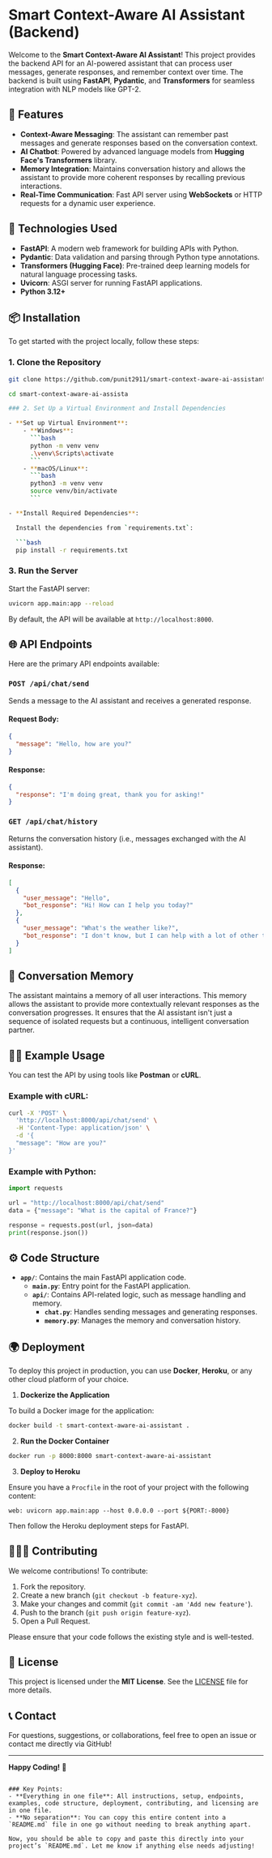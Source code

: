 
# Smart Context-Aware AI Assistant (Backend)

Welcome to the **Smart Context-Aware AI Assistant**! This project provides the backend API for an AI-powered assistant that can process user messages, generate responses, and remember context over time. The backend is built using **FastAPI**, **Pydantic**, and **Transformers** for seamless integration with NLP models like GPT-2.

## 🚀 Features

- **Context-Aware Messaging**: The assistant can remember past messages and generate responses based on the conversation context.
- **AI Chatbot**: Powered by advanced language models from **Hugging Face's Transformers** library.
- **Memory Integration**: Maintains conversation history and allows the assistant to provide more coherent responses by recalling previous interactions.
- **Real-Time Communication**: Fast API server using **WebSockets** or HTTP requests for a dynamic user experience.

## 🔧 Technologies Used

- **FastAPI**: A modern web framework for building APIs with Python.
- **Pydantic**: Data validation and parsing through Python type annotations.
- **Transformers (Hugging Face)**: Pre-trained deep learning models for natural language processing tasks.
- **Uvicorn**: ASGI server for running FastAPI applications.
- **Python 3.12+**

## 📦 Installation

To get started with the project locally, follow these steps:

### 1. Clone the Repository

```bash
git clone https://github.com/punit2911/smart-context-aware-ai-assistant.git

cd smart-context-aware-ai-assista

### 2. Set Up a Virtual Environment and Install Dependencies

- **Set up Virtual Environment**:
    - **Windows**:
      ```bash
      python -m venv venv
      .\venv\Scripts\activate
      ```
    - **macOS/Linux**:
      ```bash
      python3 -m venv venv
      source venv/bin/activate
      ```

- **Install Required Dependencies**:

  Install the dependencies from `requirements.txt`:

  ```bash
  pip install -r requirements.txt
  ```

### 3. Run the Server

Start the FastAPI server:

```bash
uvicorn app.main:app --reload
```

By default, the API will be available at `http://localhost:8000`.

## 🌐 API Endpoints

Here are the primary API endpoints available:

### `POST /api/chat/send`

Sends a message to the AI assistant and receives a generated response.

#### Request Body:

```json
{
  "message": "Hello, how are you?"
}
```

#### Response:

```json
{
  "response": "I'm doing great, thank you for asking!"
}
```

### `GET /api/chat/history`

Returns the conversation history (i.e., messages exchanged with the AI assistant).

#### Response:

```json
[
  {
    "user_message": "Hello",
    "bot_response": "Hi! How can I help you today?"
  },
  {
    "user_message": "What's the weather like?",
    "bot_response": "I don't know, but I can help with a lot of other things!"
  }
]
```

## 🔄 Conversation Memory

The assistant maintains a memory of all user interactions. This memory allows the assistant to provide more contextually relevant responses as the conversation progresses. It ensures that the AI assistant isn't just a sequence of isolated requests but a continuous, intelligent conversation partner.

## 🧑‍💻 Example Usage

You can test the API by using tools like **Postman** or **cURL**.

### Example with cURL:

```bash
curl -X 'POST' \
  'http://localhost:8000/api/chat/send' \
  -H 'Content-Type: application/json' \
  -d '{
  "message": "How are you?"
}'
```

### Example with Python:

```python
import requests

url = "http://localhost:8000/api/chat/send"
data = {"message": "What is the capital of France?"}

response = requests.post(url, json=data)
print(response.json())
```

## ⚙️ Code Structure

- **`app/`**: Contains the main FastAPI application code.
  - **`main.py`**: Entry point for the FastAPI application.
  - **`api/`**: Contains API-related logic, such as message handling and memory.
    - **`chat.py`**: Handles sending messages and generating responses.
    - **`memory.py`**: Manages the memory and conversation history.

## 🌍 Deployment

To deploy this project in production, you can use **Docker**, **Heroku**, or any other cloud platform of your choice.

1. **Dockerize the Application**

To build a Docker image for the application:

```bash
docker build -t smart-context-aware-ai-assistant .
```

2. **Run the Docker Container**

```bash
docker run -p 8000:8000 smart-context-aware-ai-assistant
```

3. **Deploy to Heroku**

Ensure you have a `Procfile` in the root of your project with the following content:

```
web: uvicorn app.main:app --host 0.0.0.0 --port ${PORT:-8000}
```

Then follow the Heroku deployment steps for FastAPI.

## 🧑‍🤝‍🧑 Contributing

We welcome contributions! To contribute:

1. Fork the repository.
2. Create a new branch (`git checkout -b feature-xyz`).
3. Make your changes and commit (`git commit -am 'Add new feature'`).
4. Push to the branch (`git push origin feature-xyz`).
5. Open a Pull Request.

Please ensure that your code follows the existing style and is well-tested.

## 💬 License

This project is licensed under the **MIT License**. See the [LICENSE](LICENSE) file for more details.

## 📞 Contact

For questions, suggestions, or collaborations, feel free to open an issue or contact me directly via GitHub!

---

**Happy Coding!** 🎉
```

### Key Points:
- **Everything in one file**: All instructions, setup, endpoints, examples, code structure, deployment, contributing, and licensing are in one file.
- **No separation**: You can copy this entire content into a `README.md` file in one go without needing to break anything apart.

Now, you should be able to copy and paste this directly into your project’s `README.md`. Let me know if anything else needs adjusting!
